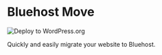 # Bluehost Move

![Deploy to WordPress.org](https://github.com/bluehost/bluehost-move/workflows/Deploy%20to%20WordPress.org/badge.svg?branch=master&event=push)

Quickly and easily migrate your website to Bluehost.
